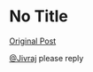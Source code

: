 # No Title

[Original Post](https://discourse.onlinedegree.iitm.ac.in/t/171672/4)

<p><a class="mention" href="/u/jivraj">@Jivraj</a> please reply</p>